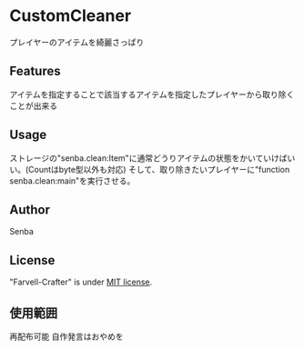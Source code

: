 # CustomCleaner
プレイヤーのアイテムを綺麗さっぱり

## Features
アイテムを指定することで該当するアイテムを指定したプレイヤーから取り除くことが出来る

## Usage
ストレージの"senba.clean:Item"に通常どうりアイテムの状態をかいていけばいい。(Countはbyte型以外も対応)
そして、取り除きたいプレイヤーに"function senba.clean:main"を実行させる。

## Author
 Senba

## License
"Farvell-Crafter" is under [MIT license](https://en.wikipedia.org/wiki/MIT_License).

## 使用範囲
再配布可能
自作発言はおやめを
